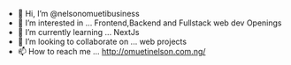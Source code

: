 - 👋 Hi, I’m @nelsonomuetibusiness
- 👀 I’m interested in ... Frontend,Backend and Fullstack web dev Openings
- 🌱 I’m currently learning ... NextJs
- 💞️ I’m looking to collaborate on ... web projects
- 📫 How to reach me ... http://omuetinelson.com.ng/

<!---
nelsonomuetibusiness/nelsonomuetibusiness is a ✨ special ✨ repository because its `README.md` (this file) appears on your GitHub profile.
You can click the Preview link to take a look at your changes.
--->
